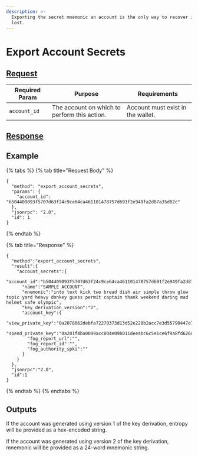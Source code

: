 ```yaml
---
description: >-
  Exporting the secret mnemonic an account is the only way to recover it when
  lost.
---
```


# Export Account Secrets

## [Request](https://github.com/mobilecoinofficial/full-service/blob/main/full-service/src/json\_rpc/v2/api/request.rs#L40)

| Required Param | Purpose                                      | Requirements                      |
| -------------- | -------------------------------------------- | --------------------------------- |
| `account_id`   | The account on which to perform this action. | Account must exist in the wallet. |

## [Response](https://github.com/mobilecoinofficial/full-service/blob/main/full-service/src/json\_rpc/v2/api/response.rs#L41)

## Example

{% tabs %}
{% tab title="Request Body" %}
```
{
  "method": "export_account_secrets",
  "params": {
    "account_id": "b504409093f5707d63f24c9ce64ca461101478757d691f2e949fa2d87a35d02c"
  },
  "jsonrpc": "2.0",
  "id": 1
}
```
{% endtab %}

{% tab title="Response" %}
```
{
  "method":"export_account_secrets",
  "result":{
    "account_secrets":{
      "account_id":"b504409093f5707d63f24c9ce64ca461101478757d691f2e949fa2d87a35d02c",
      "name":"SAMPLE ACCOUNT",
      "mnemonic":"into text kick two bread dish air simple throw glow topic yard heavy donkey guess permit captain thank weekend daring mad helmet safe olympic",
      "key_derivation_version":"2",
      "account_key":{
        "view_private_key":"0a2078062debfa72270373d13d52e228b2acc7e3d55790447e7a58905b986fc3780a",
        "spend_private_key":"0a201f4ba0099acc804e09b011deeabc6c5e1ce6f9a8fd626dcccb0dfd4142c63209",
        "fog_report_url":"",
        "fog_report_id":"",
        "fog_authority_spki":""
      }
    }
  },
  "jsonrpc":"2.0",
  "id":1
}
```
{% endtab %}
{% endtabs %}

## Outputs

If the account was generated using version 1 of the key derivation, entropy will be provided as a hex-encoded string.

If the account was generated using version 2 of the key derivation, mnemonic will be provided as a 24-word mnemonic string.
